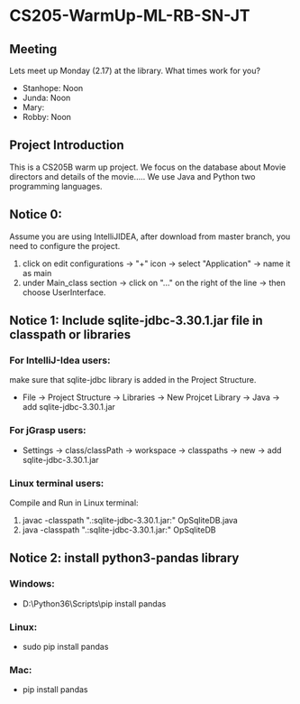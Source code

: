 # CS205-WarmUp-ML-RB-SN-JT

## Meeting
Lets meet up Monday (2.17) at the library.  What times work for you?
* Stanhope: Noon 
* Junda: Noon
* Mary: 
* Robby: Noon

## Project Introduction
This is a CS205B warm up project. We focus on the database about Movie directors and details of the movie..... 
We use Java and Python two programming languages. 

## Notice 0:
Assume you are using IntelliJIDEA, after download from master branch, you need to configure the project.
1) click on edit configurations ->  "+" icon -> select "Application" -> name it as main
2) under Main_class section -> click on "..." on the right of the line -> then choose UserInterface.

## Notice 1: Include sqlite-jdbc-3.30.1.jar file in classpath or libraries

### For IntelliJ-Idea users:
make sure that sqlite-jdbc library is added in the Project Structure. 
* File -> Project Structure -> Libraries -> New Projcet Library -> Java -> add sqlite-jdbc-3.30.1.jar

### For jGrasp users:
* Settings -> class/classPath -> workspace -> classpaths -> new -> add sqlite-jdbc-3.30.1.jar

### Linux terminal users:
Compile and Run in Linux terminal:
1) javac -classpath ".:sqlite-jdbc-3.30.1.jar:" OpSqliteDB.java
2) java -classpath ".:sqlite-jdbc-3.30.1.jar:" OpSqliteDB

## Notice 2: install python3-pandas library

### Windows:
* D:\Python36\Scripts\pip install pandas

### Linux:
* sudo pip install pandas

### Mac:
* pip install pandas
